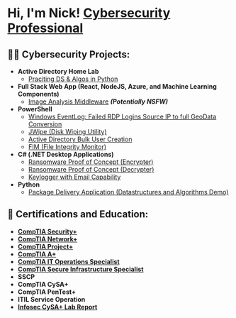 <h1>Hi, I'm Nick! <a href="https://www.linkedin.com/in/nickolas-vesser-43b42423a/">Cybersecurity Professional</a>

<h2>👨‍💻 Cybersecurity Projects:</h2>

- <b>Active Directory Home Lab</b>
  - [Praciting DS & Algos in Python](https://github.com/joshmadakor1/Algorithms-Practice)
- <b>Full Stack Web App (React, NodeJS, Azure, and Machine Learning Components)</b>
  - [Image Analysis Middleware](https://github.com/joshmadakor1/4chan-Image-Analysis-Middleware-C964) <b><i>(Potentially NSFW)</b></i>
- <b>PowerShell</b>
  - [Windows EventLog: Failed RDP Logins Source IP to full GeoData Conversion](https://github.com/joshmadakor1/Sentinel-Lab)
  - [JWipe (Disk Wiping Utility)](https://github.com/joshmadakor1/Jwipe.PowerShell)
  - [Active Directory Bulk User Creation](https://github.com/joshmadakor1/AD_PS)
  - [FIM (File Integrity Monitor)](https://github.com/joshmadakor1/PowerShell-Integrity-FIM)
- <b>C# (.NET Desktop Applications)</b>
  - [Ransomware Proof of Concept (Encrypter)](https://github.com/joshmadakor1/EncrypterPOC)
  - [Ransomware Proof of Concept (Decrypter)](https://github.com/joshmadakor1/DecrypterPOC)
  - [Keylogger with Email Capability](https://github.com/joshmadakor1/Key-Logger-With-Email)
- <b>Python</b>
  - [Package Delivery Application (Datastructures and Algorithms Demo)](https://github.com/joshmadakor1/Package-Delivery-Pathfinding-Algorithm)
<h2>📄 Certifications and Education:</h2>

- <a href="https://www.credly.com/badges/3772bcdb-a78b-4cd6-8219-d7022dab4608"><b>CompTIA Security+</b></a>
- <a href="https://www.credly.com/badges/b329aab7-cdb4-4285-a6b5-05775ed3f3b1"><b>CompTIA Network+</b></a>
- <a href="https://www.credly.com/badges/a2da6095-9346-47bf-8d9c-f57fa6d0d2bb"><b>CompTIA Project+</b></a>
- <a href="https://www.credly.com/badges/ecc9a172-9019-4685-b431-1817535c1504"><b>CompTIA A+</b></a>
- <a href="https://www.credly.com/badges/24849907-b41a-4fac-a6bc-1548424e750d"><b>CompTIA IT Operations Specialist</b></a>
- <a href="https://www.credly.com/badges/8211f794-3ef0-4e30-8088-7d59a779dd26"><b>CompTIA Secure Infrastructure Specialist</b></a>
- <b>SSCP</b>
- <b>CompTIA CySA+</b>
- <b>CompTIA PenTest+</b>
- <b>ITIL Service Operation</b>
- <a href="https://lab.infoseclearning.com/performance-report/1953/129799/pdf"><b>Infosec CySA+ Lab Report</b></a>

<!--<h2>📺 Popular YouTube Videos</h2>

- [How to get into Cybersecurity Starting From Zero](https://www.youtube.com/watch?v=a83ASGn_V_s)
- [A Day in the Life of a Cybersecurity Anayst](https://www.youtube.com/watch?v=uHy3oM7NnoU)
- [How to Create a KeyLogger (C#)](https://www.youtube.com/watch?v=N-L9hklSlNk)
- [Ransomware Demonstration (C#)](https://www.youtube.com/watch?v=OfvdQeh79s0)
- [Is WGU Legit?](https://www.youtube.com/watch?v=E2MwRWxDBkA)

 <h2> 🤳 Connect with me:</h2>

[<img align="left" alt="JoshMadakor | YouTube" width="22px" src="https://cdn.jsdelivr.net/npm/simple-icons@v3/icons/youtube.svg" />][youtube]
[<img align="left" alt="JoshMadakor | Twitter" width="22px" src="https://cdn.jsdelivr.net/npm/simple-icons@v3/icons/twitter.svg" />][twitter]
[<img align="left" alt="JoshMadakor | LinkedIn" width="22px" src="https://cdn.jsdelivr.net/npm/simple-icons@v3/icons/linkedin.svg" />][linkedin]
[<img align="left" alt="JoshMadakor | Instagram" width="22px" src="https://cdn.jsdelivr.net/npm/simple-icons@v3/icons/instagram.svg" />][instagram]

[twitter]: https://twitter.com/joshmadakor
[youtube]: https://www.youtube.com/c/joshmadakor
[instagram]: https://www.instagram.com/joshmadakor/
[linkedin]: https://linkedin.com/in/joshmadakor 
-->

<!--
**joshmadakor1/joshmadakor1** is a ✨ _special_ ✨ repository because its `README.md` (this file) appears on your GitHub profile.

Here are some ideas to get you started:

- 🔭 I’m currently working on ...
- 🌱 I’m currently learning ...
- 👯 I’m looking to collaborate on ...
- 🤔 I’m looking for help with ...
- 💬 Ask me about ...
- 📫 How to reach me: ...
- 😄 Pronouns: ...
- ⚡ Fun fact: ...
-->

